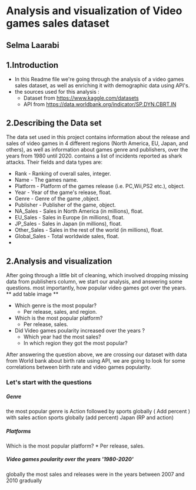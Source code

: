 # Analysis and visualization of Video games sales dataset
## Selma Laarabi
## 1.Introduction
- In this Readme file we're going through the analysis of a video games sales dataset, as well as enriching it with demographic data using API's.
- the sources used for this analysis :
   * Dataset from  https://www.kaggle.com/datasets
   * API from https://data.worldbank.org/indicator/SP.DYN.CBRT.IN
## 2.Describing the Data set
The data set used in this project contains information about the release and sales of video games in 4 different regions (North America, EU, Japan, and others),
as well as information about games genre and publishers, over the years from 1980 until 2020.
contains a list of incidents reported as shark attacks.
Their fields and data types are:
 - Rank - Ranking of overall sales, integer.
 - Name - The games name.
 - Platform - Platform of the games release (i.e. PC,Wii,PS2 etc.), object.
 - Year - Year of the game's release, float.
 - Genre - Genre of the game ,object.
 - Publisher - Publisher of the game, object.
 - NA_Sales - Sales in North America (in millions), float.
 - EU_Sales - Sales in Europe (in millions), float.
 - JP_Sales - Sales in Japan (in millions), float.
 - Other_Sales - Sales in the rest of the world (in millions), float.
 - Global_Sales - Total worldwide sales, float.
 - 
## 2.Analysis and visualization
After going through a little bit of cleaning, which involved dropping missing data from publishers column, we start our analysis, and answering some questions.
most importantly, how popular video games got over the years.
  ** add table image **
  
  - Which genre is the most popular?
    * Per release, sales, and region.
  - Which is the most popular platform?
    * Per release, sales.
   - Did Video games poularity increased over the years ?
      * Which year had the most sales?
      * In which region they got the most popular?
     
    
After answering the question above, we are crossing our dataset with data from World bank about birth rate using API,
we are going to look for some correlations between birth rate and video games popularity.
### Let's start with the questions
##### Genre
the most popular genre is Action followed by sports globally ( Add percent )
with sales action sports globally (add percent)
Japan (RP and action)

##### Platforms
Which is the most popular platform?
    * Per release, sales.
    
##### Video games poularity over the years '1980-2020'
globally the most sales and releases were in the years between 2007 and 2010 gradually


    


    
    
    
    
  
  
 




